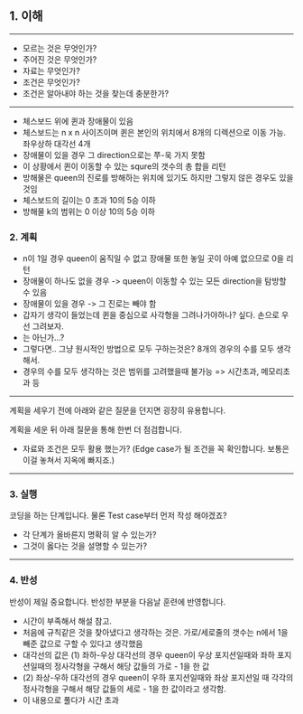 ## 1. 이해

---
- 모르는 것은 무엇인가?
- 주어진 것은 무엇인가?
- 자료는 무엇인가?
- 조건은 무엇인가?
- 조건은 알아내야 하는 것을 찾는데 충분한가?
---
- 체스보드 위에 퀸과 장애물이 있음
- 체스보드는 n x n 사이즈이며 퀸은 본인의 위치에서 8개의 디렉션으로 이동 가능. 좌우상하 대각선 4개
- 장애물이 있을 경우 그 direction으로는 쭈-욱 가지 못함
- 이 상황에서 퀸이 이동할 수 있는 squre의 갯수의 총 합을 리턴
- 방해물은 queen의 진로를 방해하는 위치에 있기도 하지만 그렇지 않은 경우도 있을 것임
- 체스보드의 길이는 0 초과 10의 5승 이하
- 방해물 k의 범위는 0 이상 10의 5승 이하

### 2. 계획
- n이 1일 경우 queen이 움직일 수 없고 장애물 또한 놓일 곳이 아예 없으므로 0을 리턴
- 장애물이 하나도 없을 경우 -> queen이 이동할 수 있는 모든 direction을 탐방할 수 있음
- 장애물이 있을 경우 -> 그 진로는 빼야 함
- 갑자기 생각이 들었는데 퀸을 중심으로 사각형을 그려나가야하나? 싶다. 손으로 우선 그려보자.
- 는 아닌가...?
- 그렇다면.. 그냥 원시적인 방법으로 모두 구하는것은? 8개의 경우의 수를 모두 생각해서.
- 경우의 수를 모두 생각하는 것은 범위를 고려했을때 불가능 => 시간초과, 메모리초과 등

---
계획을 세우기 전에 아래와 같은 질문을 던지면 굉장히 유용합니다.

계획을 세운 뒤 아래 질문을 통해 한번 더 점검합니다.

- 자료와 조건은 모두 활용 했는가? (Edge case가 될 조건을 꼭 확인합니다. 보통은 이걸 놓쳐서 지옥에 빠지죠.)
---

### 3. 실행

코딩을 하는 단계입니다. 물론 Test case부터 먼저 작성 해야겠죠?

- 각 단계가 올바른지 명확히 알 수 있는가?
- 그것이 옳다는 것을 설명할 수 있는가?

---

### 4. 반성

반성이 제일 중요합니다. 반성한 부분을 다음날 훈련에 반영합니다.
- 시간이 부족해서 해설 참고.
- 처음에 규칙같은 것을 찾아냈다고 생각하는 것은. 가로/세로줄의 갯수는 n에서 1을 빼준 값으로 구할 수 있다고 생각했음
- 대각선의 값은 (1) 좌하-우상 대각선의 경우 queen이 우상 포지션일때와 좌하 포지션일때의 정사각형을 구해서 해당 값들의 가로 - 1을 한 값
- (2) 좌상-우하 대각선의 경우 queen이 우하 포지션일때와 좌상 포지션일 때 각각의 정사각형을 구해서 해당 값들의 세로 - 1을 한 값이라고 생각함.
- 이 내용으로 풀다가 시간 초과
